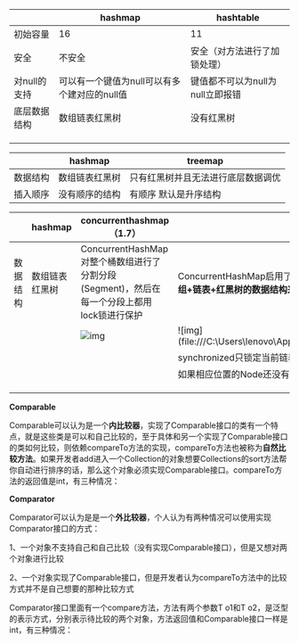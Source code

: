 |              | hashmap                                      | hashtable                        |
| ------------ | -------------------------------------------- | -------------------------------- |
| 初始容量     | 16                                           | 11                               |
| 安全         | 不安全                                       | 安全（对方法进行了加锁处理）     |
| 对null的支持 | 可以有一个键值为null可以有多个建对应的null值 | 键值都不可以为null为null立即报错 |
| 底层数据结构 | 数组链表红黑树                               | 没有红黑树                       |
|              |                                              |                                  |
|              |                                              |                                  |
|              |                                              |                                  |

|          | hashmap        | treemap                            |
| -------- | -------------- | ---------------------------------- |
| 数据结构 | 数组链表红黑树 | 只有红黑树并且无法进行底层数据调优 |
| 插入顺序 | 没有顺序的结构 | 有顺序 默认是升序结构              |

|          | hashmap        | concurrenthashmap（1.7）                                     | concurrenthashmap（1.8）                                     |
| -------- | -------------- | ------------------------------------------------------------ | ------------------------------------------------------------ |
| 数据结构 | 数组链表红黑树 | ConcurrentHashMap对整个桶数组进行了分割分段(Segment)，然后在每一个分段上都用lock锁进行保护 | ConcurrentHashMap启用了一种全新的方式实现,利用CAS算法。 **到了 JDK1.8 的时候已经摒弃了Segment的概念，而是直接用 Node 数组+链表+红黑树的数据结构来实现，并发控制使用 synchronized 和 CAS 来操作。** |
|          |                | ![img](https://imgconvert.csdnimg.cn/aHR0cHM6Ly91c2VyLWdvbGQtY2RuLnhpdHUuaW8vMjAxOC84LzIzLzE2NTY2NzdhNmYwMDhiZTQ?x-oss-process=image/format,png) | ![img](file:///C:\Users\lenovo\AppData\Roaming\Tencent\Users\1817512531\TIM\WinTemp\RichOle\Y7(G{$Q9GH@7$HTBGQJ8$T1.png) |
|          |                |                                                              | synchronized只锁定当前链表或红黑二叉树的首节点，这样只要hash不冲突，就不会产生并发，效率又提升N倍 |
|          |                |                                                              | 如果相应位置的Node还没有初始化，则调用CAS插入相应的数据；    |
|          |                |                                                              |                                                              |
|          |                |                                                              |                                                              |
|          |                |                                                              |                                                              |

**Comparable**

Comparable可以认为是一个**内比较器**，实现了Comparable接口的类有一个特点，就是这些类是可以和自己比较的，至于具体和另一个实现了Comparable接口的类如何比较，则依赖compareTo方法的实现，compareTo方法也被称为**自然比较方法**。如果开发者add进入一个Collection的对象想要Collections的sort方法帮你自动进行排序的话，那么这个对象必须实现Comparable接口。compareTo方法的返回值是int，有三种情况：

**Comparator**

Comparator可以认为是是一个**外比较器**，个人认为有两种情况可以使用实现Comparator接口的方式：

1、一个对象不支持自己和自己比较（没有实现Comparable接口），但是又想对两个对象进行比较

2、一个对象实现了Comparable接口，但是开发者认为compareTo方法中的比较方式并不是自己想要的那种比较方式

Comparator接口里面有一个compare方法，方法有两个参数T o1和T o2，是泛型的表示方式，分别表示待比较的两个对象，方法返回值和Comparable接口一样是int，有三种情况：